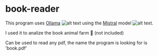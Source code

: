 # book-reader
This program uses [Ollama](https://ollama.com/) ![alt text](https://ollama.com/public/ollama.png "Ollama") using the [Mistral](https://ollama.com/library/mistral-small3.1) model ![alt text](https://ollama.com/assets/library/mistral-small3.1/88f81c26-7028-4f08-b906-92b873d5536e "mistral"). 

I used it to analize the book animal farm :pig: (not included)

Can be used to read any pdf, the name the program is looking for is 'book.pdf'
